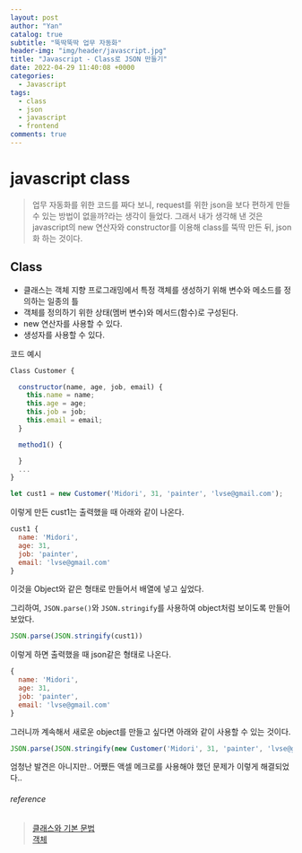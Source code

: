 ```yaml
---
layout: post
author: "Yan"
catalog: true
subtitle: "뚝딱뚝딱 업무 자동화"
header-img: "img/header/javascript.jpg"
title: "Javascript - Class로 JSON 만들기"
date: 2022-04-29 11:40:08 +0000
categories:
  - Javascript
tags:
  - class
  - json
  - javascript
  - frontend
comments: true
---
```


# javascript class

> 업무 자동화를 위한 코드를 짜다 보니, request를 위한 json을 보다 편하게 만들 수 있는 방법이 없을까?라는 생각이 들었다. 그래서 내가 생각해 낸 것은 javascript의 new 연산자와 constructor를 이용해 class를 뚝딱 만든 뒤, json화 하는 것이다.

## Class

- 클래스는 객체 지향 프로그래밍에서 특정 객체를 생성하기 위해 변수와 메소드를 정의하는 일종의 틀
- 객체를 정의하기 위한 상태(멤버 변수)와 메서드(함수)로 구성된다.
- new 연산자를 사용할 수 있다.
- 생성자를 사용할 수 있다.

코드 예시

```javascript
Class Customer {

  constructor(name, age, job, email) {
    this.name = name;
    this.age = age;
    this.job = job;
    this.email = email;
  }

  method1() {

  }
  ...
}

let cust1 = new Customer('Midori', 31, 'painter', 'lvse@gmail.com');
```

이렇게 만든 cust1는 출력했을 때 아래와 같이 나온다.

```javascript
cust1 {
  name: 'Midori',
  age: 31,
  job: 'painter',
  email: 'lvse@gmail.com'
}
```

이것을 Object와 같은 형태로 만들어서 배열에 넣고 싶었다.  

그리하여, `JSON.parse()`와 `JSON.stringify`를 사용하여 object처럼 보이도록 만들어 보았다.

```javascript
JSON.parse(JSON.stringify(cust1))
```

이렇게 하면 출력했을 때 json같은 형태로 나온다.

```javascript
{
  name: 'Midori',
  age: 31,
  job: 'painter',
  email: 'lvse@gmail.com'
}
```

그러니까 계속해서 새로운 object를 만들고 싶다면 아래와 같이 사용할 수 있는 것이다.

```javascript
JSON.parse(JSON.stringify(new Customer('Midori', 31, 'painter', 'lvse@gmail.com')))
```

엄청난 발견은 아니지만.. 어쨌든 액셀 메크로를 사용해야 했던 문제가 이렇게 해결되었다..
###### reference

> [클래스와 기본 문법](https://ko.javascript.info/class)  
> [객체](https://poiemaweb.com/js-object)